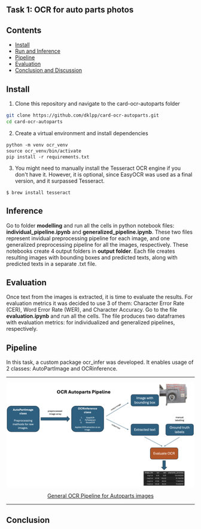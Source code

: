 ## Task 1: OCR for auto parts photos

## Contents
- [Install](#install)
- [Run and Inference](#inference)
- [Pipeline](#pipeline)
- [Evaluation](#evaluation)
- [Conclusion and Discussion](#conclusion)

## Install
1. Clone this repository and navigate to the card-ocr-autoparts folder
```bash
git clone https://github.com/dklpp/card-ocr-autoparts.git
cd card-ocr-autoparts
```
2. Create a virtual environment and install dependencies
```Shell
python -m venv ocr_venv
source ocr_venv/bin/activate
pip install -r requirements.txt
```
3. You might need to manually install the Tesseract OCR engine if you don't have it. However, it is optional, since EasyOCR was used as a final version, and it surpassed Tesseract.
```Shell
$ brew install tesseract
```

## Inference
Go to folder **modelling** and run all the cells in python notebook files: **individual_pipeline.ipynb** and **generalized_pipeline.ipynb**. These two files represent invidual preprocessing pipeline for each image, and one generalized preprocessing pipeline for all the images, respectively. These notebooks create 4 output folders in **output folder**. Each file creates resulting images with bounding boxes and predicted texts, along with predicted texts in a separate .txt file.

## Evaluation
Once text from the images is extracted, it is time to evaluate the results. For evaluation metrics it was decided to use 3 of them: Character Error Rate (CER), Word Error Rate (WER), and Character Accuracy. Go to the file **evaluation.ipynb** and run all the cells. The file produces two dataframes with evaluation metrics: for individualized and generalized pipelines, respectively.

## Pipeline
In this task, a custom package ocr_infer was developed. It enables usage of 2 classes: AutoPartImage and OCRinference.

***
<p align="center">
<img src="assets/AutoPartsPipeline.png" style="width: 800px" align=center>
</p>
<p align="center">
<a href="">General OCR Pipeline for Autoparts images</a>       
</p>

***

## Conclusion
